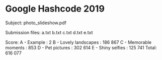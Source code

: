 # Google Hashcode 2019

Subject: photo_slideshow.pdf

Submission files: a.txt b.txt c.txt d.txt e.txt

Score: 
A - Example : 2
B - Lovely landscapes : 186 867
C - Memorable moments : 853
D - Pet pictures : 302 614
E - Shiny selfies : 125 741
Total: 616 077